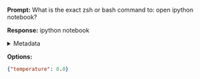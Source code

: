 **Prompt:**
What is the exact zsh or bash command to: open ipython notebook?

**Response:**
ipython notebook

<details><summary>Metadata</summary>

- Duration: 1110 ms
- Datetime: 2023-08-11T11:54:35.809379
- Model: gpt-3.5-turbo-0613

</details>

**Options:**
```json
{"temperature": 0.0}
```

